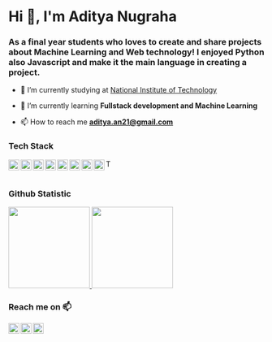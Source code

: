 

<h1 align="">Hi 👋, I'm Aditya Nugraha</h1>
<h3 align="">As a final year students who loves to create and share projects about Machine Learning and Web technology! I enjoyed Python also Javascript and make it the main language in creating a project.</h3>


- 🔭 I’m currently studying at [National Institute of Technology](https://www.itenas.ac.id/)

- 🌱 I’m currently learning **Fullstack development and Machine Learning**

- 📫 How to reach me **aditya.an21@gmail.com**


### Tech Stack
  <a href="#"><img align="left" alt="JavaScript" title="JavaScript" width="21px" src="https://upload.wikimedia.org/wikipedia/commons/9/99/Unofficial_JavaScript_logo_2.svg" /></a>
  <a href="#"><img align="left" alt="TypeScript" title="TypeScript" width="21px" src="https://upload.wikimedia.org/wikipedia/commons/4/4c/Typescript_logo_2020.svg" /></a>
  <a href="#"><img align="left" alt="Python" title="Python" width="21px" src="https://designlooter.com/images/python-svg-1.png" /></a>
  <a href="#"><img align="left" alt="TensorFlow" title="TensorFlow" width="21px" src="https://i0.wp.com/albertfattal.com/wp-content/uploads/2018/03/Tensorflow_logo.svg.png?ssl=1" /></a>
  <a href="https://www.mongodb.com/"><img align="left" alt="MongoDB" title="MongoDB" height="21px" src="https://seeklogo.com/images/M/mongodb-logo-4A71340576-seeklogo.com.png" /></a>
  <a href="https://nodejs.org/"><img align="left" alt="NodeJS" title="NodeJS" width="21px" src="https://seeklogo.com/images/N/nodejs-logo-FBE122E377-seeklogo.com.png" /></a>
  <a href="https://reactjs.org/"><img align="left" alt="React" title="React" width="21px" src="https://cdn.worldvectorlogo.com/logos/react-2.svg" /></a>
  <a href="https://nextjs.org/"><img align="left" alt="Next" title="Next (React SSR Framework)" width="21px" src="https://iconape.com/wp-content/files/gm/82643/svg/next-js.svg" /></a>
  <a href="https://tailwindcss.com/"><img align="left" alt="Tailwind" title="Tailwind" height="15px" src="https://seeklogo.com/images/T/tailwind-css-logo-5AD4175897-seeklogo.com.png" /></a>
  <br>
  <br>

### Github Statistic
<p align="left">
<a href="https://github.com/adityanhh">
  <img height="160em" src="https://github-readme-stats-eight-theta.vercel.app/api?username=adityanhh&show_icons=true&theme=algolia&include_all_commits=true&count_private=true"/>
  <img height="160em" src="https://github-readme-stats-eight-theta.vercel.app/api/top-langs/?username=adityanhh&layout=compact&langs_count=8&theme=algolia"/>
</a>
</p>

### Reach me on 📫
<a href="https://linkedin.com/in/adityanhh/"><img align="left" alt="linkedin" width="21px" src="https://seeklogo.com/images/L/linkedin-icon-logo-05B2880899-seeklogo.com.png" /></a>
<a href="mailto:aditya.an21@gmail.com"><img align="left" alt="email" width="21px" src="https://seeklogo.com/images/G/gmail-new-2020-logo-32DBE11BB4-seeklogo.com.png" /></a>
<a href="https://www.instagram.com/adityanhh"><img align="left" alt="email" width="21px" src="https://seeklogo.com/images/I/instagram-logo-041EABACE1-seeklogo.com.png" /></a>

